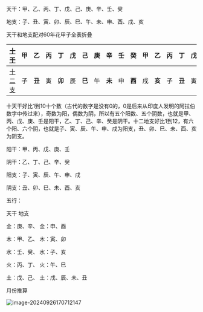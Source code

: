 天干：甲、乙、丙、丁、戊、己、庚、辛、壬、癸

地支：子、丑、寅、卯、辰、巳、午、未、申、酉、戌、亥



天干和地支配对60年花甲子全表折叠

| [十干](https://zh.wikipedia.org/wiki/天干)   | 甲   | **乙** | 丙   | **丁** | 戊   | **己** | 庚   | **辛** | 壬   | **癸** | 甲   | **乙** | 丙   | **丁** | 戊   | **己** | 庚   | **辛** | 壬   | **癸** | 甲   | **乙** | 丙   | **丁** | 戊   | **己** | 庚   | **辛** | 壬   | **癸** | 甲   | **乙** | 丙   | **丁** | 戊   | **己** | 庚   | **辛** | 壬   | **癸** | 甲   | **乙** | 丙   | **丁** | 戊   | **己** | 庚   | **辛** | 壬   | **癸** | 甲   | **乙** | 丙   | **丁** | 戊   | **己** | 庚   | **辛** | 壬   | **癸** |
| -------------------------------------------- | ---- | ------ | ---- | ------ | ---- | ------ | ---- | ------ | ---- | ------ | ---- | ------ | ---- | ------ | ---- | ------ | ---- | ------ | ---- | ------ | ---- | ------ | ---- | ------ | ---- | ------ | ---- | ------ | ---- | ------ | ---- | ------ | ---- | ------ | ---- | ------ | ---- | ------ | ---- | ------ | ---- | ------ | ---- | ------ | ---- | ------ | ---- | ------ | ---- | ------ | ---- | ------ | ---- | ------ | ---- | ------ | ---- | ------ | ---- | ------ |
| [十二支](https://zh.wikipedia.org/wiki/地支) | 子   | **丑** | 寅   | **卯** | 辰   | **巳** | 午   | **未** | 申   | **酉** | 戌   | **亥** | 子   | **丑** | 寅   | **卯** | 辰   | **巳** | 午   | **未** | 申   | **酉** | 戌   | **亥** | 子   | **丑** | 寅   | **卯** | 辰   | **巳** | 午   | **未** | 申   | **酉** | 戌   | **亥** | 子   | **丑** | 寅   | **卯** | 辰   | **巳** | 午   | **未** | 申   | **酉** | 戌   | **亥** | 子   | **丑** | 寅   | **卯** | 辰   | **巳** | 午   | **未** | 申   | **酉** | 戌   | **亥** |



十天干好比1到10十个数（古代的数字是没有0的，0是后来从印度人发明的阿拉伯数字中传过来），奇数为阳，偶数为阴，所以有五个阳数、五个阴数，也就是甲、丙、戊、庚、壬是阳干，乙、丁、己、辛、癸是阴干。十二地支好比1到12，有六个阳、六个阴，也就是子、寅、辰、午、申、戌为阳支，丑、卯、巳、未、酉、亥为阴支。

阳干：甲、丙、戊、庚、壬

阴干：乙、丁、己、辛、癸



阳支：子、寅、辰、午、申、戌

阴支：丑、卯、巳、未、酉、亥



五行：

天干    地支

金：庚、辛、 金：申、酉

木：甲、乙、 木：寅、卯

水：壬、癸、 水：子、亥

火：丙、丁、 火：午、巳

土：戊、己、 土：戌、辰、未、丑





月份推算

![image-20240926170712147](https://s2.loli.net/2024/09/26/ytQK3E2gTzVYJpP.png)